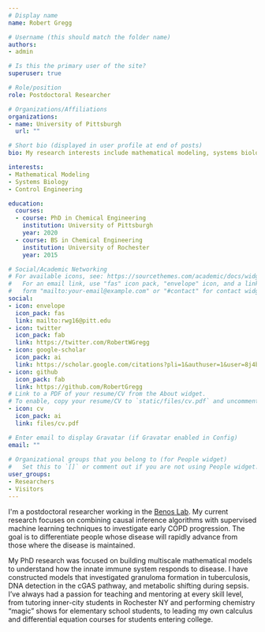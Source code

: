 ```yaml
---
# Display name
name: Robert Gregg

# Username (this should match the folder name)
authors:
- admin

# Is this the primary user of the site?
superuser: true

# Role/position
role: Postdoctoral Researcher

# Organizations/Affiliations
organizations:
- name: University of Pittsburgh
  url: ""

# Short bio (displayed in user profile at end of posts)
bio: My research interests include mathematical modeling, systems biology, and control engineering.

interests:
- Mathematical Modeling
- Systems Biology
- Control Engineering

education:
  courses:
  - course: PhD in Chemical Engineering
    institution: University of Pittsburgh
    year: 2020
  - course: BS in Chemical Engineering
    institution: University of Rochester
    year: 2015

# Social/Academic Networking
# For available icons, see: https://sourcethemes.com/academic/docs/widgets/#icons
#   For an email link, use "fas" icon pack, "envelope" icon, and a link in the
#   form "mailto:your-email@example.com" or "#contact" for contact widget.
social:
- icon: envelope
  icon_pack: fas
  link: mailto:rwg16@pitt.edu
- icon: twitter
  icon_pack: fab
  link: https://twitter.com/RobertWGregg
- icon: google-scholar
  icon_pack: ai
  link: https://scholar.google.com/citations?pli=1&authuser=1&user=8j4b_MsAAAAJ
- icon: github
  icon_pack: fab
  link: https://github.com/RobertGregg
# Link to a PDF of your resume/CV from the About widget.
# To enable, copy your resume/CV to `static/files/cv.pdf` and uncomment the lines below.  
- icon: cv
  icon_pack: ai
  link: files/cv.pdf

# Enter email to display Gravatar (if Gravatar enabled in Config)
email: ""
  
# Organizational groups that you belong to (for People widget)
#   Set this to `[]` or comment out if you are not using People widget.  
user_groups:
- Researchers
- Visitors
---
```

I'm a postdoctoral researcher working in the [Benos Lab](https://www.csb.pitt.edu/Faculty/benos/). My current research focuses on combining causal inference algorithms with supervised machine learning techniques to investigate early COPD progression. The goal is to differentiate people whose disease will rapidly advance from those where the disease is maintained. 


My PhD research was focused on building multiscale mathematical models to understand how the innate immune system responds to disease. I have constructed models that investigated granuloma formation in tuberculosis, DNA detection in the cGAS pathway, and metabolic shifting during sepsis. I’ve always had a passion for teaching and mentoring at every skill level, from tutoring inner-city students in Rochester NY and performing chemistry “magic” shows for elementary school students, to leading my own calculus and differential equation courses for students entering college.

